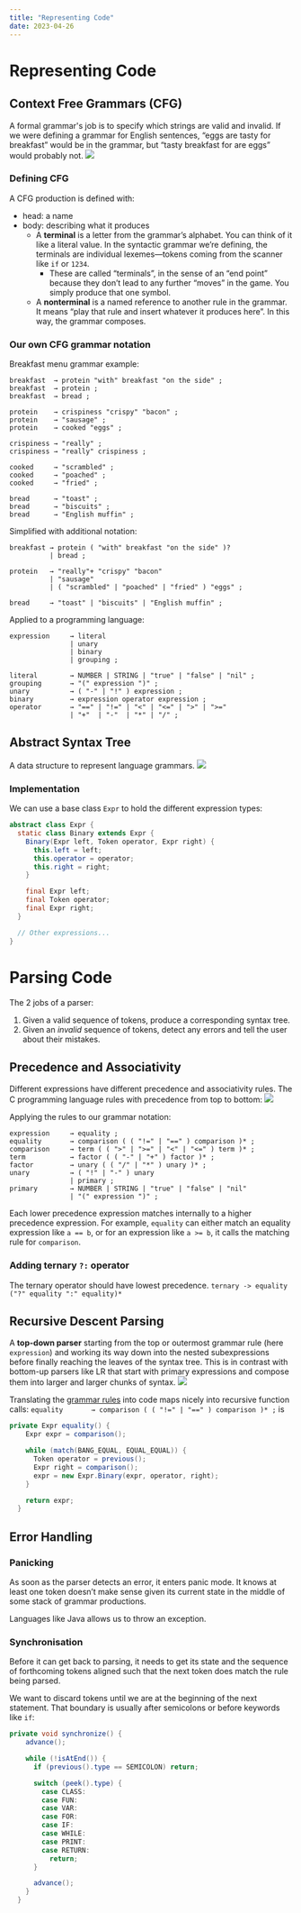 ```yaml
---
title: "Representing Code"
date: 2023-04-26
---
```

# Representing Code
## Context Free Grammars (CFG)
A formal grammar's job is to specify which strings are valid and invalid. If we were defining a grammar for English sentences, “eggs are tasty for breakfast” would be in the grammar, but “tasty breakfast for are eggs” would probably not.
![](https://i.imgur.com/CnhibtO.png)
### Defining CFG
A CFG production is defined with:
- head: a name
- body: describing what it produces
	- A **terminal** is a letter from the grammar’s alphabet. You can think of it like a literal value. In the syntactic grammar we’re defining, the terminals are individual lexemes—tokens coming from the scanner like `if` or `1234`.
		- These are called “terminals”, in the sense of an “end point” because they don’t lead to any further “moves” in the game. You simply produce that one symbol. 
	- A **nonterminal** is a named reference to another rule in the grammar. It means “play that rule and insert whatever it produces here”. In this way, the grammar composes.
 
### Our own CFG grammar notation 
Breakfast menu grammar example: 
```
breakfast  → protein "with" breakfast "on the side" ;
breakfast  → protein ;
breakfast  → bread ;

protein    → crispiness "crispy" "bacon" ;
protein    → "sausage" ;
protein    → cooked "eggs" ;

crispiness → "really" ;
crispiness → "really" crispiness ;

cooked     → "scrambled" ;
cooked     → "poached" ;
cooked     → "fried" ;

bread      → "toast" ;
bread      → "biscuits" ;
bread      → "English muffin" ;
```

Simplified with additional notation:
```
breakfast → protein ( "with" breakfast "on the side" )?
          | bread ;

protein   → "really"+ "crispy" "bacon"
          | "sausage"
          | ( "scrambled" | "poached" | "fried" ) "eggs" ;

bread     → "toast" | "biscuits" | "English muffin" ;
```

Applied to a programming language:
```
expression     → literal
               | unary
               | binary
               | grouping ;

literal        → NUMBER | STRING | "true" | "false" | "nil" ;
grouping       → "(" expression ")" ;
unary          → ( "-" | "!" ) expression ;
binary         → expression operator expression ;
operator       → "==" | "!=" | "<" | "<=" | ">" | ">="
               | "+"  | "-"  | "*" | "/" ;
```
## Abstract Syntax Tree
A data structure to represent language grammars.
![](https://i.imgur.com/zTMePI4.png)
### Implementation
[]()We can use a base class `Expr` to hold the different expression types:
```java
abstract class Expr { 
  static class Binary extends Expr {
    Binary(Expr left, Token operator, Expr right) {
      this.left = left;
      this.operator = operator;
      this.right = right;
    }

    final Expr left;
    final Token operator;
    final Expr right;
  }

  // Other expressions...
}
```
# Parsing Code
The 2 jobs of a parser:
1.  Given a valid sequence of tokens, produce a corresponding syntax tree.
2.  Given an _invalid_ sequence of tokens, detect any errors and tell the user about their mistakes.
## Precedence and Associativity
Different expressions have different precedence and associativity rules. 
The C programming language rules with precedence from top to bottom:
![](https://i.imgur.com/eaRjO5S.png)

Applying the rules to our grammar notation:
```
expression     → equality ;
equality       → comparison ( ( "!=" | "==" ) comparison )* ;
comparison     → term ( ( ">" | ">=" | "<" | "<=" ) term )* ;
term           → factor ( ( "-" | "+" ) factor )* ;
factor         → unary ( ( "/" | "*" ) unary )* ;
unary          → ( "!" | "-" ) unary
               | primary ;
primary        → NUMBER | STRING | "true" | "false" | "nil"
               | "(" expression ")" ;
```
Each lower precedence expression matches internally to a higher precedence expression. For example, `equality` can either match an equality expression like `a == b`, or for an expression like `a >= b`, it calls the matching rule for `comparison`.
### Adding ternary `?:` operator
The ternary operator should have lowest precedence.
`ternary -> equality ("?" equality ":" equality)*`
## Recursive Descent Parsing
A **top-down parser** starting from the top or outermost grammar rule (here `expression`) and working its way down into the nested subexpressions before finally reaching the leaves of the syntax tree. This is in contrast with bottom-up parsers like LR that start with primary expressions and compose them into larger and larger chunks of syntax.
![](https://i.imgur.com/NsnrDsm.png)

Translating the [grammar rules](Notes/Representing%20Code.md#Precedence%20and%20Associativity) into code maps nicely into recursive function calls:
`equality       → comparison ( ( "!=" | "==" ) comparison )* ;`
is
```java
private Expr equality() {
    Expr expr = comparison();

    while (match(BANG_EQUAL, EQUAL_EQUAL)) {
      Token operator = previous();
      Expr right = comparison();
      expr = new Expr.Binary(expr, operator, right);
    }

    return expr;
  }
```
## Error Handling
### Panicking
As soon as the parser detects an error, it enters panic mode. It knows at least one token doesn’t make sense given its current state in the middle of some stack of grammar productions.

Languages like Java allows us to throw an exception.
### Synchronisation
Before it can get back to parsing, it needs to get its state and the sequence of forthcoming tokens aligned such that the next token does match the rule being parsed. 

We want to discard tokens until we are at the beginning of the next statement. That boundary is usually after semicolons or before keywords like `if`:
```java
private void synchronize() {
    advance();

    while (!isAtEnd()) {
      if (previous().type == SEMICOLON) return;

      switch (peek().type) {
        case CLASS:
        case FUN:
        case VAR:
        case FOR:
        case IF:
        case WHILE:
        case PRINT:
        case RETURN:
          return;
      }

      advance();
    }
  }
```